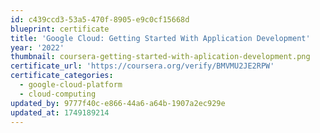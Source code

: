 ```yaml
---
id: c439ccd3-53a5-470f-8905-e9c0cf15668d
blueprint: certificate
title: 'Google Cloud: Getting Started With Application Development'
year: '2022'
thumbnail: coursera-getting-started-with-aplication-development.png
certificate_url: 'https://coursera.org/verify/BMVMU2JE2RPW'
certificate_categories:
  - google-cloud-platform
  - cloud-computing
updated_by: 9777f40c-e866-44a6-a64b-1907a2ec929e
updated_at: 1749189214
---
```

